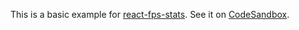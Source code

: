 This is a basic example for [react-fps-stats](https://github.com/tibotiber/react-fps-stats). See it on [CodeSandbox](https://codesandbox.io/embed/github/tibotiber/react-fps-stats-example/tree/master/).
